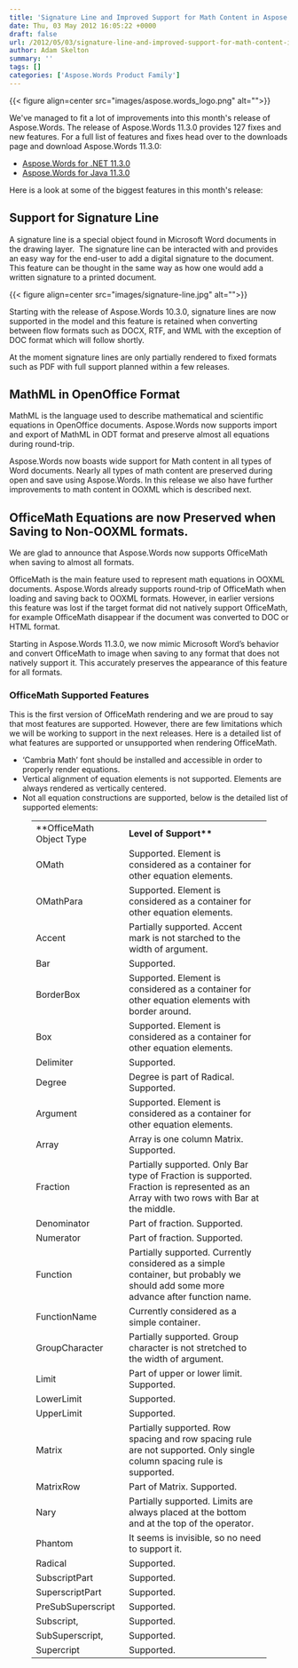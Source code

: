 ```yaml
---
title: 'Signature Line and Improved Support for Math Content in Aspose.Words 11.3.0'
date: Thu, 03 May 2012 16:05:22 +0000
draft: false
url: /2012/05/03/signature-line-and-improved-support-for-math-content-in-aspose.words-11.3.0/
author: Adam Skelton
summary: ''
tags: []
categories: ['Aspose.Words Product Family']
---
```




{{< figure align=center src="images/aspose.words_logo.png" alt="">}}


We've managed to fit a lot of improvements into this month's release of Aspose.Words. The release of Aspose.Words 11.3.0 provides 127 fixes and new features. For a full list of features and fixes head over to the downloads page and download Aspose.Words 11.3.0:

*   [Aspose.Words for .NET 11.3.0][1]
*   [Aspose.Words for Java 11.3.0][2]

Here is a look at some of the biggest features in this month's release:

## Support for Signature Line

A signature line is a special object found in Microsoft Word documents in the drawing layer.  The signature line can be interacted with and provides an easy way for the end-user to add a digital signature to the document. This feature can be thought in the same way as how one would add a written signature to a printed document.



{{< figure align=center src="images/signature-line.jpg" alt="">}}


Starting with the release of Aspose.Words 10.3.0, signature lines are now supported in the model and this feature is retained when converting between flow formats such as DOCX, RTF, and WML with the exception of DOC format which will follow shortly.

At the moment signature lines are only partially rendered to fixed formats such as PDF with full support planned within a few releases.

## MathML in OpenOffice Format

MathML is the language used to describe mathematical and scientific equations in OpenOffice documents. Aspose.Words now supports import and export of MathML in ODT format and preserve almost all equations during round-trip.

Aspose.Words now boasts wide support for Math content in all types of Word documents. Nearly all types of math content are preserved during open and save using Aspose.Words. In this release we also have further improvements to math content in OOXML which is described next.

## OfficeMath Equations are now Preserved when Saving to Non-OOXML formats.

We are glad to announce that Aspose.Words now supports OfficeMath when saving to almost all formats.

OfficeMath is the main feature used to represent math equations in OOXML documents. Aspose.Words already supports round-trip of OfficeMath when loading and saving back to OOXML formats. However, in earlier versions this feature was lost if the target format did not natively support OfficeMath, for example OfficeMath disappear if the document was converted to DOC or HTML format.

Starting in Aspose.Words 11.3.0, we now mimic Microsoft Word’s behavior and convert OfficeMath to image when saving to any format that does not natively support it. This accurately preserves the appearance of this feature for all formats.

### OfficeMath Supported Features

This is the first version of OfficeMath rendering and we are proud to say that most features are supported. However, there are few limitations which we will be working to support in the next releases. Here is a detailed list of what features are supported or unsupported when rendering OfficeMath.

*   ‘Cambria Math’ font should be installed and accessible in order to properly render equations.
*   Vertical alignment of equation elements is not supported. Elements are always rendered as vertically centered.
*   Not all equation constructions are supported, below is the detailed list of supported elements:

<figure class="wp-block-table"><table class=""><tbody><tr><td>**OfficeMath Object Type</strong></td><td><strong>Level of Support**</td></tr><tr><td>OMath</td><td>Supported. Element is considered as a container for other equation elements.</td></tr><tr><td>OMathPara</td><td>Supported. Element is considered as a container for other equation elements.</td></tr><tr><td>Accent</td><td>Partially supported. Accent mark is not starched to the width of argument.</td></tr><tr><td>Bar</td><td>Supported.</td></tr><tr><td>BorderBox</td><td>Supported. Element is considered as a container for other equation elements with border around.</td></tr><tr><td>Box</td><td>Supported. Element is considered as a container for other equation elements.</td></tr><tr><td>Delimiter</td><td>Supported.</td></tr><tr><td>Degree</td><td>Degree is part of Radical. Supported.</td></tr><tr><td>Argument</td><td>Supported. Element is considered as a container for other equation elements.</td></tr><tr><td>Array</td><td>Array is one column Matrix. Supported.</td></tr><tr><td>Fraction</td><td>Partially supported. Only Bar type of Fraction is supported. Fraction is represented as an Array with two rows with Bar at the middle.</td></tr><tr><td>Denominator</td><td>Part of fraction. Supported.</td></tr><tr><td>Numerator</td><td>Part of fraction. Supported.</td></tr><tr><td>Function</td><td>Partially supported. Currently considered as a simple container, but probably we should add some more advance after function name.</td></tr><tr><td>FunctionName</td><td>Currently considered as a simple container.</td></tr><tr><td>GroupCharacter</td><td>Partially supported. Group character is not stretched to the width of argument.</td></tr><tr><td>Limit</td><td>Part of upper or lower limit. Supported.</td></tr><tr><td>LowerLimit</td><td>Supported.</td></tr><tr><td>UpperLimit</td><td>Supported.</td></tr><tr><td>Matrix</td><td>Partially supported. Row spacing and row spacing rule are not supported. Only single column spacing rule is supported.</td></tr><tr><td>MatrixRow</td><td>Part of Matrix. Supported.</td></tr><tr><td>Nary</td><td>Partially supported. Limits are always placed at the bottom and at the top of the operator.</td></tr><tr><td>Phantom</td><td>It seems is invisible, so no need to support it.</td></tr><tr><td>Radical</td><td>Supported.</td></tr><tr><td>SubscriptPart</td><td>Supported.</td></tr><tr><td>SuperscriptPart</td><td>Supported.</td></tr><tr><td>PreSubSuperscript</td><td>Supported.</td></tr><tr><td>Subscript,</td><td>Supported.</td></tr><tr><td>SubSuperscript,</td><td>Supported.</td></tr><tr><td>Supercript</td><td>Supported.</td></tr></tbody></table></figure>




[1]: https://downloads.aspose.com/words/net
[2]: https://downloads.aspose.com/words/java




